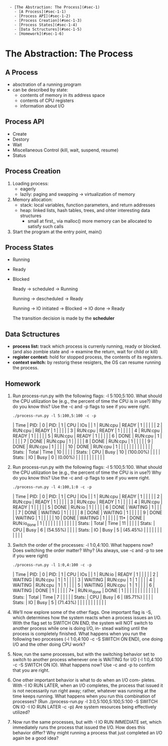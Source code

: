       - [The Abstraction: The Process](#sec-1)
        - [A Process](#sec-1-1)
        - [Process API](#sec-1-2)
        - [Process Creation](#sec-1-3)
        - [Process States](#sec-1-4)
        - [Data Sctructures](#sec-1-5)
        - [Homework](#sec-1-6)

# The Abstraction: The Process<a id="sec-1"></a>


## A Process<a id="sec-1-1"></a>

-   absctration of a running program
-   can be described by state:
    -   contents of memory in its address space
    -   contents of CPU registers
    -   information about I/O

## Process API<a id="sec-1-2"></a>

-   Create
-   Destory
-   Wait
-   Miscellaneous Control (kill, wait, suspend, resume)
-   Status

## Process Creation<a id="sec-1-3"></a>

1.  Loading process:
    -   eagerly
    -   lazily: paging and swapping -> virtualization of memory
2.  Memory allocation:
    -   stack: local variables, function parameters, and return addresses
    -   heap: linked lists, hash tables, trees, and ohter interesting data structures
        -   small at first,, via malloc() more memory can be allocated to satisfy such calls
3.  Start the program at the entry point, main()

## Process States<a id="sec-1-4"></a>

-   Running
-   Ready
-   Blocked
    
    Ready -> scheduled -> Running
    
    Running -> descheduled -> Ready
    
    Running -> IO initiated -> Blocked -> IO done -> Ready
    
    The transition decision is made by the **scheduler**

## Data Sctructures<a id="sec-1-5"></a>

-   **process list:** track which process is currenly running, ready or blocked. (and also zombie state and -> examine the return, wait for child or kill)
-   **register context:** hold for stopped process, the contents of its registers.
-   **context switch:** by restorig these resigters, the OS can resume running the process.

## Homework<a id="sec-1-6"></a>

1.  Run process-run.py with the following flags: -l 5:100,5:100. What should the CPU utilization be (e.g., the percent of time the CPU is in use?) Why do you know this? Use the -c and -p flags to see if you were right.
    
    ```shell
    ./process-run.py -l 5:100,5:100 -c -p
    ```
    
    | Time   | PID:    | 0       | PID: | 1         | CPU | IOs |
    | 1      | RUN:cpu | READY   | 1    |           |     |     |
    | 2      | RUN:cpu | READY   | 1    |           |     |     |
    | 3      | RUN:cpu | READY   | 1    |           |     |     |
    | 4      | RUN:cpu | READY   | 1    |           |     |     |
    | 5      | RUN:cpu | READY   | 1    |           |     |     |
    | 6      | DONE    | RUN:cpu | 1    |           |     |     |
    | 7      | DONE    | RUN:cpu | 1    |           |     |     |
    | 8      | DONE    | RUN:cpu | 1    |           |     |     |
    | 9      | DONE    | RUN:cpu | 1    |           |     |     |
    | 10     | DONE    | RUN:cpu | 1    |           |     |     |
    |        |         |         |      |           |     |     |
    | Stats: | Total   | Time    | 10   |           |     |     |
    | Stats: | CPU     | Busy    | 10   | (100.00%) |     |     |
    | Stats: | IO      | Busy    | 0    | (0.00%)   |     |     |
    |        |         |         |      |           |     |     |

2.  Run process-run.py with the following flags: -l 5:100,5:100. What should the CPU utilization be (e.g., the percent of time the CPU is in use?) Why do you know this? Use the -c and -p flags to see if you were right.
    
    ```shell
    ./process-run.py -l 4:100,1:0 -c -p
    ```
    
    | Time   | PID:    | 0                     | PID: | 1        | CPU | IOs |
    | 1      | RUN:cpu | READY                 | 1    |          |     |     |
    | 2      | RUN:cpu | READY                 | 1    |          |     |     |
    | 3      | RUN:cpu | READY                 | 1    |          |     |     |
    | 4      | RUN:cpu | READY                 | 1    |          |     |     |
    | 5      | DONE    | RUN:io                | 1    |          |     |     |
    | 6      | DONE    | WAITING               | 1    |          |     |     |
    | 7      | DONE    | WAITING               | 1    |          |     |     |
    | 8      | DONE    | WAITING               | 1    |          |     |     |
    | 9      | DONE    | WAITING               | 1    |          |     |     |
    | 10     | DONE    | WAITING               | 1    |          |     |     |
    | 11\*   | DONE    | RUN:io<sub>done</sub> | 1    |          |     |     |
    |        |         |                       |      |          |     |     |
    | Stats: | Total   | Time                  | 11   |          |     |     |
    | Stats: | CPU     | Busy                  | 6    | (54.55%) |     |     |
    | Stats: | IO      | Busy                  | 5    | (45.45%) |     |     |
    |        |         |                       |      |          |     |     |

3.  Switch the order of the processes: -l 1:0,4:100. What happens now? Does switching the order matter? Why? (As always, use -c and -p to see if you were right)
    
    ```shell
    ./process-run.py -l 1:0,4:100 -c -p
    ```
    
    | Time   | PID:                  | 0       | PID: | 1        | CPU | IOs |
    | 1      | RUN:io                | READY   | 1    |          |     |     |
    | 2      | WAITING               | RUN:cpu | 1    | 1        |     |     |
    | 3      | WAITING               | RUN:cpu | 1    | 1        |     |     |
    | 4      | WAITING               | RUN:cpu | 1    | 1        |     |     |
    | 5      | WAITING               | RUN:cpu | 1    | 1        |     |     |
    | 6      | WAITING               | DONE    | 1    |          |     |     |
    | 7\*    | RUN:io<sub>done</sub> | DONE    | 1    |          |     |     |
    |        |                       |         |      |          |     |     |
    | Stats: | Total                 | Time    | 7    |          |     |     |
    | Stats: | CPU                   | Busy    | 6    | (85.71%) |     |     |
    | Stats: | IO                    | Busy    | 5    | (71.43%) |     |     |
    |        |                       |         |      |          |     |     |

4.  We’ll now explore some of the other flags. One important flag is -S, which determines how the system reacts when a process issues an I/O. With the flag set to SWITCH ON END, the system will NOT switch to another process while one is doing I/O, in- stead waiting until the process is completely finished. What happens when you run the following two processes (-l 1:0,4:100 -c -S SWITCH ON END), one doing I/O and the other doing CPU work?

5.  Now, run the same processes, but with the switching behavior set to switch to another process whenever one is WAITING for I/O (-l 1:0,4:100 -c -S SWITCH ON IO). What happens now? Use -c and -p to confirm that you are right.

6.  One other important behavior is what to do when an I/O com- pletes. With -I IO RUN LATER, when an I/O completes, the process that issued it is not necessarily run right away; rather, whatever was running at the time keeps running. What happens when you run this combination of processes? (Run ./process-run.py -l 3:0,5:100,5:100,5:100 -S SWITCH ON IO -I IO RUN LATER -c -p) Are system resources being effectively utilized?

7.  Now run the same processes, but with -I IO RUN IMMEDIATE set, which immediately runs the process that issued the I/O. How does this behavior differ? Why might running a process that just completed an I/O again be a good idea?
